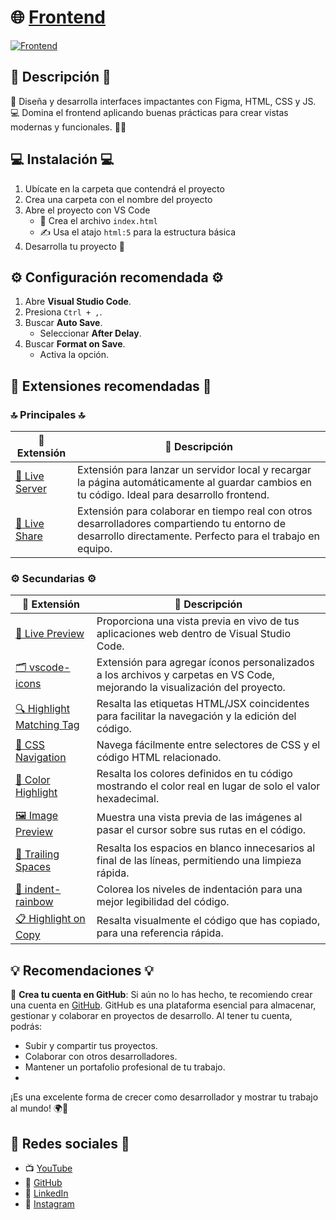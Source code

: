 # 🌐 [Frontend](https://github.com/elliotgaramendi/tecsup/tree/develop/01/frontend)

[![Frontend](https://midu.dev/images/wallpapers/web-technologies-4k-wallpaper.png)](https://github.com/elliotgaramendi/tecsup/tree/develop/01/frontend)

## 📜 Descripción 📜
🎨 Diseña y desarrolla interfaces impactantes con Figma, HTML, CSS y JS. 💻 Domina el frontend aplicando buenas prácticas para crear vistas modernas y funcionales. 🚀✨

## 💻 Instalación 💻
1. Ubícate en la carpeta que contendrá el proyecto
2. Crea una carpeta con el nombre del proyecto
3. Abre el proyecto con VS Code
   - 📝 Crea el archivo `index.html`
   - ✍️ Usa el atajo `html:5` para la estructura básica
4. Desarrolla tu proyecto 🔨

## ⚙️ Configuración recomendada ⚙️

1. Abre **Visual Studio Code**.
2. Presiona `Ctrl + ,`.
3. Buscar **Auto Save**.
   - Seleccionar **After Delay**.
4. Buscar **Format on Save**.
   - Activa la opción.

## 🧩 Extensiones recomendadas 🧩

### 🔝 Principales 🔝
| 🔌 Extensión                                                                                    | 📄 Descripción                                                                                                                                             |
| ---------------------------------------------------------------------------------------------- | --------------------------------------------------------------------------------------------------------------------------------------------------------- |
| [🚀 Live Server](https://marketplace.visualstudio.com/items?itemName=ritwickdey.LiveServer)     | Extensión para lanzar un servidor local y recargar la página automáticamente al guardar cambios en tu código. Ideal para desarrollo frontend.             |
| [🤝 Live Share](https://marketplace.visualstudio.com/items?itemName=MS-vsliveshare.vsliveshare) | Extensión para colaborar en tiempo real con otros desarrolladores compartiendo tu entorno de desarrollo directamente. Perfecto para el trabajo en equipo. |

### ⚙️ Secundarias ⚙️
| 🔌 Extensión                                                                                                     | 📄 Descripción                                                                                                               |
| --------------------------------------------------------------------------------------------------------------- | --------------------------------------------------------------------------------------------------------------------------- |
| [👀 Live Preview](https://marketplace.visualstudio.com/items?itemName=ms-vscode.live-server)                     | Proporciona una vista previa en vivo de tus aplicaciones web dentro de Visual Studio Code.                                  |
| [🗂️ vscode-icons](https://marketplace.visualstudio.com/items?itemName=vscode-icons-team.vscode-icons)            | Extensión para agregar íconos personalizados a los archivos y carpetas en VS Code, mejorando la visualización del proyecto. |
| [🔍 Highlight Matching Tag](https://marketplace.visualstudio.com/items?itemName=vincaslt.highlight-matching-tag) | Resalta las etiquetas HTML/JSX coincidentes para facilitar la navegación y la edición del código.                           |
| [🎯 CSS Navigation](https://marketplace.visualstudio.com/items?itemName=pucelle.vscode-css-navigation)           | Navega fácilmente entre selectores de CSS y el código HTML relacionado.                                                     |
| [🌈 Color Highlight](https://marketplace.visualstudio.com/items?itemName=naumovs.color-highlight)                | Resalta los colores definidos en tu código mostrando el color real en lugar de solo el valor hexadecimal.                   |
| [🖼️ Image Preview](https://marketplace.visualstudio.com/items?itemName=kisstkondoros.vscode-gutter-preview)      | Muestra una vista previa de las imágenes al pasar el cursor sobre sus rutas en el código.                                   |
| [🚫 Trailing Spaces](https://marketplace.visualstudio.com/items?itemName=shardulm94.trailing-spaces)             | Resalta los espacios en blanco innecesarios al final de las líneas, permitiendo una limpieza rápida.                        |
| [🌈 indent-rainbow](https://marketplace.visualstudio.com/items?itemName=oderwat.indent-rainbow)                  | Colorea los niveles de indentación para una mejor legibilidad del código.                                                   |
| [📋 Highlight on Copy](https://marketplace.visualstudio.com/items?itemName=mguellsegarra.highlight-on-copy)      | Resalta visualmente el código que has copiado, para una referencia rápida.                                                  |

## 💡 Recomendaciones 💡

🔑 **Crea tu cuenta en GitHub**:
Si aún no lo has hecho, te recomiendo crear una cuenta en [GitHub](https://github.com/). GitHub es una plataforma esencial para almacenar, gestionar y colaborar en proyectos de desarrollo. Al tener tu cuenta, podrás:
- Subir y compartir tus proyectos.
- Colaborar con otros desarrolladores.
- Mantener un portafolio profesional de tu trabajo.
- 
¡Es una excelente forma de crecer como desarrollador y mostrar tu trabajo al mundo! 🌍🚀

## 🤗 Redes sociales 🤗
- 📺 [YouTube](https://www.youtube.com/@elliotgaramendi)  
- 🐙 [GitHub](https://github.com/elliotgaramendi)  
- 💼 [LinkedIn](https://www.linkedin.com/in/elliotgaramendi/)  
- 📸 [Instagram](https://www.instagram.com/elliotgaramendi/)  
